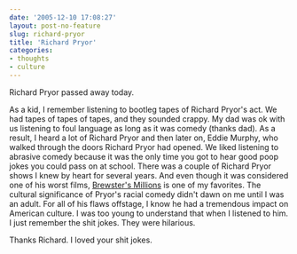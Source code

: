 ```yaml
---
date: '2005-12-10 17:08:27'
layout: post-no-feature
slug: richard-pryor
title: 'Richard Pryor'
categories:
- thoughts
- culture
---
```


Richard Pryor passed away today.

As a kid, I remember listening to bootleg tapes of Richard Pryor's act. We had tapes of tapes of tapes, and they sounded crappy. My dad was ok with us listening to foul language as long as it was comedy (thanks dad). As a result, I heard a lot of Richard Pryor and then later on, Eddie Murphy, who walked through the doors Richard Pryor had opened. We liked listening to abrasive comedy because it was the only time you got to hear good poop jokes you could pass on at school. There was a couple of Richard Pryor shows I knew by heart for several years. And even though it was considered one of his worst films, [Brewster's Millions](http://www.imdb.com/title/tt0088850/?fr=c2l0ZT1kZnx0dD0xfGZiPXV8cG49MHxrdz0xfHE9YnJld3N0ZXJzIG1pbGxpb25zfGZ0PTF8bXg9MjB8bG09NTAwfGNvPTF8aHRtbD0xfG5tPTE_;fc=1;ft=20;fm=1) is one of my favorites. The cultural significance of Pryor's racial comedy didn't dawn on me until I was an adult. For all of his flaws offstage, I know he had a tremendous impact on American culture. I was too young to understand that when I listened to him. I just remember the shit jokes. They were hilarious.

Thanks Richard. I loved your shit jokes.
